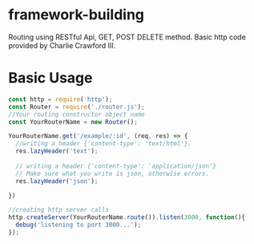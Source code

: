 # framework-building
Routing using RESTful Api, GET, POST DELETE method. Basic http code provided by Charlie Crawford III.

# Basic Usage
```javascript
const http = require('http');
const Router = require('./router.js');
//Your routing constructor object name
const YourRouterName = new Router();

YourRouterName.get('/example/:id', (req, res) => {
  //writing a header {'content-type': 'text/html'}.
  res.lazyHeader('text');
  
  // writing a header {'content-type': 'application/json'}
  // Make sure what you write is json, otherwise errors.
  res.lazyHeader('json');

})

//creating http server calls
http.createServer(YourRouterName.route()).listen(3000, function(){
  debug('listening to port 3000...');
});
